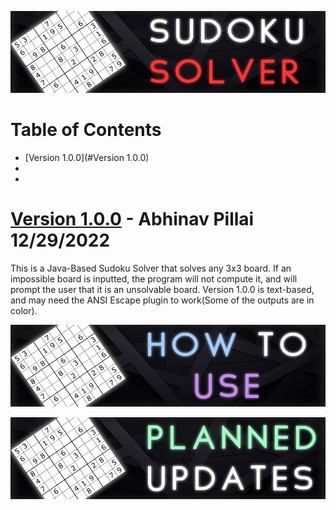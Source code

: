![alt text](https://github.com/NavPilDev/Sudoku-Solver/blob/main/SudokuSolverBanners/SudokuSolverBanner.jpg?raw=true)
# Table of Contents
* [Version 1.0.0](#Version 1.0.0)
*
*
# <ins>Version 1.0.0</ins><a name="Version 1.0.0"></a> - Abhinav Pillai 12/29/2022 
This is a Java-Based Sudoku Solver that solves any 3x3 board. If an impossible board is inputted, the program will not compute it, and will prompt the user that it is an unsolvable board. Version 1.0.0 is text-based, and may need the ANSI Escape plugin to work(Some of the outputs are in color).

![alt text](https://github.com/NavPilDev/Sudoku-Solver/blob/main/SudokuSolverBanners/HowToUseBanner.jpg?raw=true)

![alt text](https://github.com/NavPilDev/Sudoku-Solver/blob/main/SudokuSolverBanners/PlannedUpdates.jpg?raw=true)
